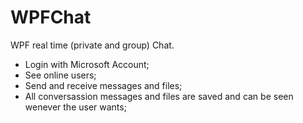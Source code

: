 # WPFChat
WPF real time (private and group) Chat.
- Login with Microsoft Account;
- See online users;
- Send and receive messages and files;
- All conversassion messages and files are saved and can be seen wenever the user wants;
